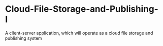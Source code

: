 # Cloud-File-Storage-and-Publishing-I
A client-server application, which will operate as a cloud file storage and publishing system
